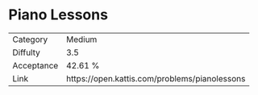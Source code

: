 # Piano Lessons

<table>
    <tr>
        <td>Category</td>
        <td>Medium</td>
    </tr>
    <tr>
        <td>Diffulty</td>
        <td>3.5</td>
    </tr>
    <tr>
        <td>Acceptance</td>
        <td>42.61 %</td>
    </tr>
    <tr>
        <td>Link</td>
        <td>https://open.kattis.com/problems/pianolessons</td>
    </tr>
</table>